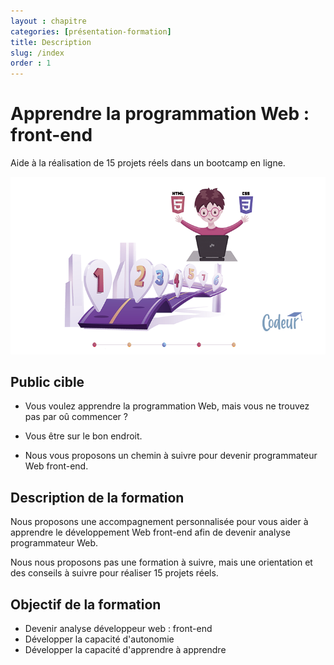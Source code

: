 ```yaml
---
layout : chapitre
categories: [présentation-formation]
title: Description
slug: /index
order : 1
---
```

# Apprendre la programmation Web : front-end

Aide à la réalisation de 15 projets réels dans un bootcamp en ligne.

![](./images/bootcamp-front-end.png)

## Public cible

<!-- g layout : t 12-8 p-100 -->

- Vous voulez apprendre la programmation Web, mais vous ne trouvez pas par oû commencer ? 

<!-- note -->

- Vous être sur le bon endroit.
  
<!-- end note -->

- Nous vous proposons un chemin à suivre pour devenir programmateur Web front-end.

## Description de la formation

<!-- g layout : t 12-9 p-100 -->

<!-- note -->

Nous proposons une accompagnement personnalisée pour vous aider à apprendre le développement Web front-end afin de devenir analyse programmateur Web.

<!-- end note -->

Nous nous proposons pas une formation à suivre, mais une orientation et des conseils à suivre pour réaliser 15 projets réels.

## Objectif de la formation

<!-- g layout : t 12-5 p-100 -->

- Devenir analyse développeur web : front-end
- Développer la capacité d'autonomie
- Développer la capacité d'apprendre à apprendre

